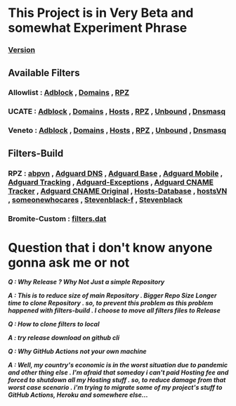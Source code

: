 # This Project is in Very Beta and somewhat Experiment Phrase
### [Version](version.md)
## Available Filters
### Allowlist  : [Adblock](https://github.com/minoplhy/filters/releases/download/latest/Allowlist_adblock.txt) , [Domains](https://github.com/minoplhy/filters/releases/download/latest/Allowlist_domains.txt) , [RPZ](https://github.com/minoplhy/filters/releases/download/latest/Allowlist_rpz.txt)
### UCATE : [Adblock](https://github.com/minoplhy/filters/releases/download/latest/ucate_adblock.txt) , [Domains](https://github.com/minoplhy/filters/releases/download/latest/ucate_domains.txt) , [Hosts](https://github.com/minoplhy/filters/releases/download/latest/ucate_hosts.txt) , [RPZ](https://github.com/minoplhy/filters/releases/download/latest/ucate_rpz.txt) , [Unbound](https://github.com/minoplhy/filters/releases/download/latest/ucate_unbound.conf) , [Dnsmasq](https://github.com/minoplhy/filters/releases/download/latest/ucate_dnsmasq.conf)
### Veneto : [Adblock](https://github.com/minoplhy/filters/releases/download/latest/Veneto_adblock.txt) , [Domains](https://github.com/minoplhy/filters/releases/download/latest/Veneto_domains.txt) , [Hosts](https://github.com/minoplhy/filters/releases/download/latest/Veneto_hosts.txt) , [RPZ](https://github.com/minoplhy/filters/releases/download/latest/Veneto_rpz.txt) , [Unbound](https://github.com/minoplhy/filters/releases/download/latest/Veneto_unbound.conf) , [Dnsmasq](https://github.com/minoplhy/filters/releases/download/latest/Veneto_dnsmasq.conf)
## Filters-Build
### RPZ : [abpvn](https://github.com/minoplhy/filters/releases/download/filters-build/abpvn_rpz.txt) , [Adguard DNS](https://github.com/minoplhy/filters/releases/download/filters-build/Adguard-dns_rpz.txt) , [Adguard Base](https://github.com/minoplhy/filters/releases/download/filters-build/Adguard-Base_rpz.txt) , [Adguard Mobile](https://github.com/minoplhy/filters/releases/download/filters-build/Adguard-Mobile_rpz.txt) , [Adguard Tracking](https://github.com/minoplhy/filters/releases/download/filters-build/Adguard-Tracking_rpz.txt) , [Adguard-Exceptions](https://github.com/minoplhy/filters/releases/download/filters-build/Adguard-exceptions_rpz.txt) , [Adguard CNAME Tracker](https://github.com/minoplhy/filters/releases/download/filters-build/Adguard-cname-tracker_rpz.txt) , [Adguard CNAME Original](https://github.com/minoplhy/filters/releases/download/filters-build/Adguard-cname-original_rpz.txt) , [Hosts-Database](https://github.com/minoplhy/filters/releases/download/filters-build/hosts-database-full-alive_rpz.txt) , [hostsVN](https://github.com/minoplhy/filters/releases/download/filters-build/hostsVN-all_rpz.txt) , [someonewhocares](https://github.com/minoplhy/filters/releases/download/filters-build/someonewhocares_rpz.txt) , [Stevenblack-f](https://github.com/minoplhy/filters/releases/download/filters-build/stevenblack-f_rpz.txt) , [Stevenblack](https://github.com/minoplhy/filters/releases/download/filters-build/stevenblack_rpz.txt)
### Bromite-Custom : [filters.dat](https://github.com/minoplhy/filters/releases/download/filters-build/filters.dat)
# Question that i don't know anyone gonna ask me or not
***Q : Why Release ? Why Not Just a simple Repository***

***A : This is to reduce size of main Repository . Bigger Repo Size Longer time to clone Repository . so, to prevent this problem as this problem happened with filters-build . I choose to move all filters files to Release***

***Q : How to clone filters to local***

***A : try release download on github cli***

***Q : Why GitHub Actions not your own machine***

***A : Well, my country's economic is in the worst situation due to pandemic and other thing else . I'm afraid that someday i can't paid Hosting fee and forced to shutdown all my Hosting stuff . so, to reduce damage from that worst case scenario . i'm trying to migrate some of my project's stuff to GitHub Actions, Heroku and somewhere else...***
